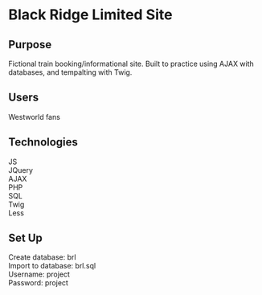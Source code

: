 # Black Ridge Limited Site

##  Purpose
Fictional train booking/informational site. Built to practice using AJAX with databases, and tempalting with Twig. 

## Users
Westworld fans

## Technologies
JS  
JQuery  
AJAX  
PHP  
SQL  
Twig  
Less  

## Set Up
Create database: brl  
Import  to database: brl.sql  
Username: project  
Password: project  
